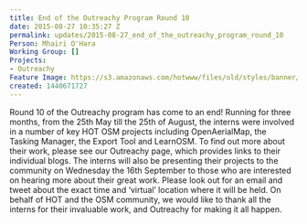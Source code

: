 ```yaml
---
title: End of the Outreachy Program Round 10
date: 2015-08-27 10:35:27 Z
permalink: updates/2015-08-27_end_of_the_outreachy_program_round_10
Person: Mhairi O'Hara
Working Group: []
Projects:
- Outreachy
Feature Image: https://s3.amazonaws.com/hotwww/files/old/styles/banner/public/save.png
created: 1440671727
---
```


<p><span class="s1">Round 10 of the Outreachy program has come to an end! Running for three months, from the 25th May till the 25th of August, the interns were involved in a number of key HOT OSM projects including OpenAerialMap, the Tasking Manager, the Export Tool and LearnOSM. To find out more about their work, please see our Outreachy page, which provides links to their individual blogs. The interns will also be presenting their projects to the community on Wednesday the 16th September to those who are interested on hearing more about their great work. Please look out for an email and tweet about the exact time and ‘virtual’ location where it will be held. On behalf of HOT and the OSM community, we would like to thank all the interns for their invaluable work, and Outreachy for making it all happen.</span></p>
